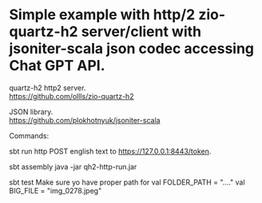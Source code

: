 # Simple example with http/2 zio-quartz-h2 server/client with jsoniter-scala json codec accessing Chat GPT API.

quartz-h2 http2 server.<br>
https://github.com/ollls/zio-quartz-h2

JSON library.<br>
https://github.com/plokhotnyuk/jsoniter-scala

Commands:

sbt run 
http POST english text to https://127.0.0.1:8443/token.

sbt assembly
java -jar qh2-http-run.jar

sbt test
Make sure yo have proper path for
  val FOLDER_PATH = "...."
  val BIG_FILE = "img_0278.jpeg"



